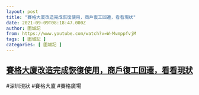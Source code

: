 ```yaml
---
layout: post
title: "賽格大廈改造完成恢復使用，商戶復工回遷，看看現狀"
date: 2021-09-09T08:18:47.000Z
author: 圍城記
from: https://www.youtube.com/watch?v=W-MvmppfvjM
tags: [ 圍城記 ]
categories: [ 圍城記 ]
---
```

<!--1631175527000-->
[賽格大廈改造完成恢復使用，商戶復工回遷，看看現狀](https://www.youtube.com/watch?v=W-MvmppfvjM)
------

<div>
#深圳現狀 #賽格大廈 #賽格廣場
</div>
